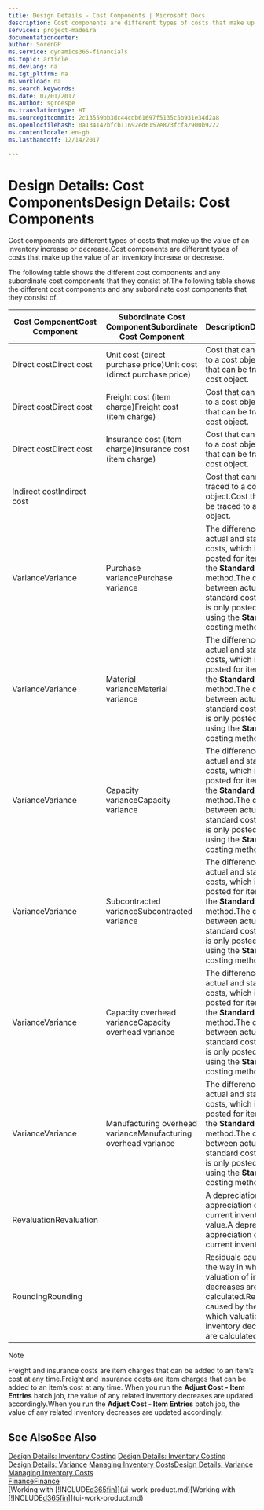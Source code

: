 ```yaml
---
title: Design Details - Cost Components | Microsoft Docs
description: Cost components are different types of costs that make up the value of an inventory increase or decrease.
services: project-madeira
documentationcenter: 
author: SorenGP
ms.service: dynamics365-financials
ms.topic: article
ms.devlang: na
ms.tgt_pltfrm: na
ms.workload: na
ms.search.keywords: 
ms.date: 07/01/2017
ms.author: sgroespe
ms.translationtype: HT
ms.sourcegitcommit: 2c13559bb3dc44cdb61697f5135c5b931e34d2a8
ms.openlocfilehash: 0a134142bfcb11692ed6157e873fcfa2900b9222
ms.contentlocale: en-gb
ms.lasthandoff: 12/14/2017

---
```

# <a name="design-details-cost-components"></a><span data-ttu-id="8ddbd-103">Design Details: Cost Components</span><span class="sxs-lookup"><span data-stu-id="8ddbd-103">Design Details: Cost Components</span></span>
<span data-ttu-id="8ddbd-104">Cost components are different types of costs that make up the value of an inventory increase or decrease.</span><span class="sxs-lookup"><span data-stu-id="8ddbd-104">Cost components are different types of costs that make up the value of an inventory increase or decrease.</span></span>  

 <span data-ttu-id="8ddbd-105">The following table shows the different cost components and any subordinate cost components that they consist of.</span><span class="sxs-lookup"><span data-stu-id="8ddbd-105">The following table shows the different cost components and any subordinate cost components that they consist of.</span></span>  

|<span data-ttu-id="8ddbd-106">Cost Component</span><span class="sxs-lookup"><span data-stu-id="8ddbd-106">Cost Component</span></span>|<span data-ttu-id="8ddbd-107">Subordinate Cost Component</span><span class="sxs-lookup"><span data-stu-id="8ddbd-107">Subordinate Cost Component</span></span>|<span data-ttu-id="8ddbd-108">Description</span><span class="sxs-lookup"><span data-stu-id="8ddbd-108">Description</span></span>|  
|--------------------|--------------------------------|---------------------------------------|  
|<span data-ttu-id="8ddbd-109">Direct cost</span><span class="sxs-lookup"><span data-stu-id="8ddbd-109">Direct cost</span></span>|<span data-ttu-id="8ddbd-110">Unit cost (direct purchase price)</span><span class="sxs-lookup"><span data-stu-id="8ddbd-110">Unit cost (direct purchase price)</span></span>|<span data-ttu-id="8ddbd-111">Cost that can be traced to a cost object.</span><span class="sxs-lookup"><span data-stu-id="8ddbd-111">Cost that can be traced to a cost object.</span></span>|  
|<span data-ttu-id="8ddbd-112">Direct cost</span><span class="sxs-lookup"><span data-stu-id="8ddbd-112">Direct cost</span></span>|<span data-ttu-id="8ddbd-113">Freight cost (item charge)</span><span class="sxs-lookup"><span data-stu-id="8ddbd-113">Freight cost (item charge)</span></span>|<span data-ttu-id="8ddbd-114">Cost that can be traced to a cost object.</span><span class="sxs-lookup"><span data-stu-id="8ddbd-114">Cost that can be traced to a cost object.</span></span>|  
|<span data-ttu-id="8ddbd-115">Direct cost</span><span class="sxs-lookup"><span data-stu-id="8ddbd-115">Direct cost</span></span>|<span data-ttu-id="8ddbd-116">Insurance cost (item charge)</span><span class="sxs-lookup"><span data-stu-id="8ddbd-116">Insurance cost (item charge)</span></span>|<span data-ttu-id="8ddbd-117">Cost that can be traced to a cost object.</span><span class="sxs-lookup"><span data-stu-id="8ddbd-117">Cost that can be traced to a cost object.</span></span>|  
|<span data-ttu-id="8ddbd-118">Indirect cost</span><span class="sxs-lookup"><span data-stu-id="8ddbd-118">Indirect cost</span></span>||<span data-ttu-id="8ddbd-119">Cost that cannot be traced to a cost object.</span><span class="sxs-lookup"><span data-stu-id="8ddbd-119">Cost that cannot be traced to a cost object.</span></span>|  
|<span data-ttu-id="8ddbd-120">Variance</span><span class="sxs-lookup"><span data-stu-id="8ddbd-120">Variance</span></span>|<span data-ttu-id="8ddbd-121">Purchase variance</span><span class="sxs-lookup"><span data-stu-id="8ddbd-121">Purchase variance</span></span>|<span data-ttu-id="8ddbd-122">The difference between actual and standard costs, which is only posted for items using the **Standard** costing method.</span><span class="sxs-lookup"><span data-stu-id="8ddbd-122">The difference between actual and standard costs, which is only posted for items using the **Standard** costing method.</span></span>|  
|<span data-ttu-id="8ddbd-123">Variance</span><span class="sxs-lookup"><span data-stu-id="8ddbd-123">Variance</span></span>|<span data-ttu-id="8ddbd-124">Material variance</span><span class="sxs-lookup"><span data-stu-id="8ddbd-124">Material variance</span></span>|<span data-ttu-id="8ddbd-125">The difference between actual and standard costs, which is only posted for items using the **Standard** costing method.</span><span class="sxs-lookup"><span data-stu-id="8ddbd-125">The difference between actual and standard costs, which is only posted for items using the **Standard** costing method.</span></span>|  
|<span data-ttu-id="8ddbd-126">Variance</span><span class="sxs-lookup"><span data-stu-id="8ddbd-126">Variance</span></span>|<span data-ttu-id="8ddbd-127">Capacity variance</span><span class="sxs-lookup"><span data-stu-id="8ddbd-127">Capacity variance</span></span>|<span data-ttu-id="8ddbd-128">The difference between actual and standard costs, which is only posted for items using the **Standard** costing method.</span><span class="sxs-lookup"><span data-stu-id="8ddbd-128">The difference between actual and standard costs, which is only posted for items using the **Standard** costing method.</span></span>|  
|<span data-ttu-id="8ddbd-129">Variance</span><span class="sxs-lookup"><span data-stu-id="8ddbd-129">Variance</span></span>|<span data-ttu-id="8ddbd-130">Subcontracted variance</span><span class="sxs-lookup"><span data-stu-id="8ddbd-130">Subcontracted variance</span></span>|<span data-ttu-id="8ddbd-131">The difference between actual and standard costs, which is only posted for items using the **Standard** costing method.</span><span class="sxs-lookup"><span data-stu-id="8ddbd-131">The difference between actual and standard costs, which is only posted for items using the **Standard** costing method.</span></span>|  
|<span data-ttu-id="8ddbd-132">Variance</span><span class="sxs-lookup"><span data-stu-id="8ddbd-132">Variance</span></span>|<span data-ttu-id="8ddbd-133">Capacity overhead variance</span><span class="sxs-lookup"><span data-stu-id="8ddbd-133">Capacity overhead variance</span></span>|<span data-ttu-id="8ddbd-134">The difference between actual and standard costs, which is only posted for items using the **Standard** costing method.</span><span class="sxs-lookup"><span data-stu-id="8ddbd-134">The difference between actual and standard costs, which is only posted for items using the **Standard** costing method.</span></span>|  
|<span data-ttu-id="8ddbd-135">Variance</span><span class="sxs-lookup"><span data-stu-id="8ddbd-135">Variance</span></span>|<span data-ttu-id="8ddbd-136">Manufacturing overhead variance</span><span class="sxs-lookup"><span data-stu-id="8ddbd-136">Manufacturing overhead variance</span></span>|<span data-ttu-id="8ddbd-137">The difference between actual and standard costs, which is only posted for items using the **Standard** costing method.</span><span class="sxs-lookup"><span data-stu-id="8ddbd-137">The difference between actual and standard costs, which is only posted for items using the **Standard** costing method.</span></span>|  
|<span data-ttu-id="8ddbd-138">Revaluation</span><span class="sxs-lookup"><span data-stu-id="8ddbd-138">Revaluation</span></span>||<span data-ttu-id="8ddbd-139">A depreciation or appreciation of the current inventory value.</span><span class="sxs-lookup"><span data-stu-id="8ddbd-139">A depreciation or appreciation of the current inventory value.</span></span>|  
|<span data-ttu-id="8ddbd-140">Rounding</span><span class="sxs-lookup"><span data-stu-id="8ddbd-140">Rounding</span></span>||<span data-ttu-id="8ddbd-141">Residuals caused by the way in which valuation of inventory decreases are calculated.</span><span class="sxs-lookup"><span data-stu-id="8ddbd-141">Residuals caused by the way in which valuation of inventory decreases are calculated.</span></span>|  

> [!NOTE]  
>  <span data-ttu-id="8ddbd-142">Freight and insurance costs are item charges that can be added to an item’s cost at any time.</span><span class="sxs-lookup"><span data-stu-id="8ddbd-142">Freight and insurance costs are item charges that can be added to an item’s cost at any time.</span></span> <span data-ttu-id="8ddbd-143">When you run the **Adjust Cost - Item Entries** batch job, the value of any related inventory decreases are updated accordingly.</span><span class="sxs-lookup"><span data-stu-id="8ddbd-143">When you run the **Adjust Cost - Item Entries** batch job, the value of any related inventory decreases are updated accordingly.</span></span>  

## <a name="see-also"></a><span data-ttu-id="8ddbd-144">See Also</span><span class="sxs-lookup"><span data-stu-id="8ddbd-144">See Also</span></span>  
 <span data-ttu-id="8ddbd-145">[Design Details: Inventory Costing](design-details-inventory-costing.md) </span><span class="sxs-lookup"><span data-stu-id="8ddbd-145">[Design Details: Inventory Costing](design-details-inventory-costing.md) </span></span>  
 <span data-ttu-id="8ddbd-146">[Design Details: Variance](design-details-variance.md) [Managing Inventory Costs](finance-manage-inventory-costs.md)</span><span class="sxs-lookup"><span data-stu-id="8ddbd-146">[Design Details: Variance](design-details-variance.md) [Managing Inventory Costs](finance-manage-inventory-costs.md)</span></span>  
 [<span data-ttu-id="8ddbd-147">Finance</span><span class="sxs-lookup"><span data-stu-id="8ddbd-147">Finance</span></span>](finance.md)  
 <span data-ttu-id="8ddbd-148">[Working with [!INCLUDE[d365fin](includes/d365fin_md.md)]](ui-work-product.md)</span><span class="sxs-lookup"><span data-stu-id="8ddbd-148">[Working with [!INCLUDE[d365fin](includes/d365fin_md.md)]](ui-work-product.md)</span></span>  

